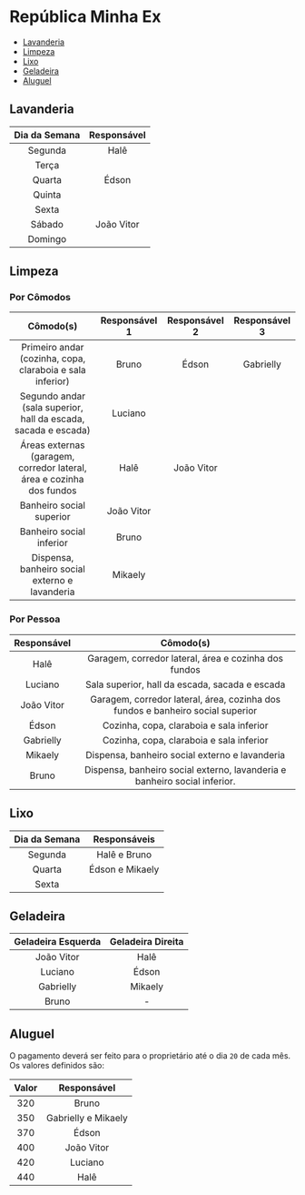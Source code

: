 # República Minha Ex

* [Lavanderia](#lavanderia)
* [Limpeza](#limpeza)
* [Lixo](#lixo)
* [Geladeira](#geladeira)
* [Aluguel](#aluguel)

## Lavanderia

|Dia da Semana|Responsável|
|:-:|:-:|
|Segunda|Halê|
|Terça||
|Quarta|Édson|
|Quinta||
|Sexta||
|Sábado|João Vitor|
|Domingo||

## Limpeza

### Por Cômodos

|Cômodo(s)|Responsável 1|Responsável 2|Responsável 3|
|:-:|:-:|:-:|:-:|
|Primeiro andar (cozinha, copa, claraboia e sala inferior)|Bruno|Édson|Gabrielly|
|Segundo andar (sala superior, hall da escada, sacada e escada)|Luciano|||
|Áreas externas (garagem, corredor lateral, área e cozinha dos fundos|Halê|João Vitor||
|Banheiro social superior|João Vitor|||
|Banheiro social inferior|Bruno|||
|Dispensa, banheiro social externo e lavanderia|Mikaely|||

### Por Pessoa

|Responsável|Cômodo(s)|
|:-:|:-:|
|Halê|Garagem, corredor lateral, área e cozinha dos fundos|
|Luciano|Sala superior, hall da escada, sacada e escada|
|João Vitor|Garagem, corredor lateral, área, cozinha dos fundos e banheiro social superior|
|Édson|Cozinha, copa, claraboia e sala inferior|
|Gabrielly|Cozinha, copa, claraboia e sala inferior|
|Mikaely|Dispensa, banheiro social externo e lavanderia|
|Bruno|Dispensa, banheiro social externo, lavanderia e banheiro social inferior.|

## Lixo

|Dia da Semana|Responsáveis|
|:-:|:-:|
|Segunda|Halê e Bruno|
|Quarta|Édson e Mikaely|
|Sexta||

## Geladeira

|Geladeira Esquerda|Geladeira Direita|
|:-:|:-:|
|João Vitor|Halê|
|Luciano|Édson|
|Gabrielly|Mikaely|
|Bruno|-|

## Aluguel

O pagamento deverá ser feito para o proprietário até o dia `20` de cada mês.
Os valores definidos são:

|Valor|Responsável|
|:-:|:-:|
|320|Bruno|
|350|Gabrielly e Mikaely|
|370|Édson|
|400|João Vitor|
|420|Luciano|
|440|Halê|
